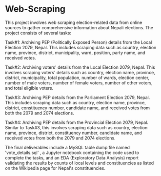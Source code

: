 # Web-Scraping

This project involves web scraping election-related data from  online sources to gather comprehensive information about Nepali elections. The project consists of several tasks:

Task#1: Archiving PEP (Politically Exposed Person) details from the Local Election 2079, Nepal. This includes scraping data such as country, election name, province, district, municipality, ward, position, party name, and received votes.

Task#2: Archiving voters' details from the Local Election 2079, Nepal. This involves scraping voters' details such as country, election name, province, district, municipality, total population, number of wards, election center, number of male voters, number of female voters, number of other voters, and total eligible voters.

Task#3: Archiving PEP details from the Parliament Election 2079, Nepal. This includes scraping data such as country, election name, province, district, constituency number, candidate name, and received votes from both the 2079 and 2074 elections.

Task#4: Archiving PEP details from the Provincial Election 2079, Nepal. Similar to Task#3, this involves scraping data such as country, election name, province, district, constituency number, candidate name, and received votes from both the 2079 and 2074 elections.

The final deliverables include a MySQL table dump file named 'vote_details.sql' , a Jupyter notebook containing the code used to complete the tasks, and an EDA (Exploratory Data Analysis) report validating the results by counts of local levels and constituencies as listed on the Wikipedia page for Nepal's constituencies.
